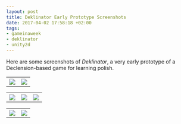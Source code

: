 ```yaml
---
layout: post
title: Deklinator Early Prototype Screenshots
date: 2017-04-02 17:58:18 +02:00
tags:
- gameinaweek
- deklinator
- unity2d
---
```

Here are some screenshots of *Deklinator*, a very early prototype of a Declension-based game for learning polish.

<table style="width:100%" cellspacing="5" cellpadding="5">
  <tr>
    <th><img src="{{site.url}}/assets/images/posts/2017/17-04-02/01.png" style="width:50% height:100%"></th>
    <th><img src="{{site.url}}/assets/images/posts/2017/17-04-02/02.png" style="width:50% height:100%"></th> 
  </tr>
</table>

<table style="width:100%" cellspacing="5" cellpadding="5">
  <tr>
    <th><img src="{{site.url}}/assets/images/posts/2017/17-04-02/03.png" style="width:33% height:100%"></th>
    <th><img src="{{site.url}}/assets/images/posts/2017/17-04-02/04.png" style="width:33% height:100%"></th>
    <th><img src="{{site.url}}/assets/images/posts/2017/17-04-02/05.png" style="width:33% height:100%"></th>
  </tr>
</table>

<table style="width:100%" cellspacing="5" cellpadding="5">
  <tr>
    <th><img src="{{site.url}}/assets/images/posts/2017/17-04-02/06.png" style="width:50% height:100%"></th>
    <th><img src="{{site.url}}/assets/images/posts/2017/17-04-02/07.png" style="width:50% height:100%"></th> 
  </tr>
</table>
